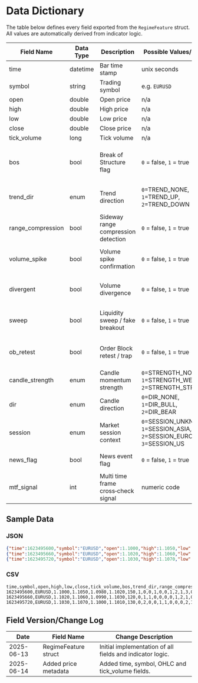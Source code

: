 # Data Dictionary

The table below defines every field exported from the `RegimeFeature` struct. All values are automatically derived from indicator logic.

| Field Name | Data Type | Description | Possible Values/Enum | Expected Range/Threshold | Example Value | Logic/Formula |
| --- | --- | --- | --- | --- | --- | --- |
| time | datetime | Bar time stamp | unix seconds | n/a | `1623495600` | `rates[0].time` value |
| symbol | string | Trading symbol | e.g. `EURUSD` | n/a | `EURUSD` | `_Symbol` from MT5 |
| open | double | Open price | n/a | n/a | `1.1000` | `rates[0].open` |
| high | double | High price | n/a | n/a | `1.1050` | `rates[0].high` |
| low | double | Low price | n/a | n/a | `1.0980` | `rates[0].low` |
| close | double | Close price | n/a | n/a | `1.1020` | `rates[0].close` |
| tick_volume | long | Tick volume | n/a | n/a | `150` | `rates[0].tick_volume` |
| bos | bool | Break of Structure flag | `0` = false, `1` = true | n/a | `1` | `DetectBOS` compares current high/low with recent swings and returns true if either is broken. |
| trend_dir | enum | Trend direction | `0`=TREND_NONE, `1`=TREND_UP, `2`=TREND_DOWN | n/a | `1` | `GetTrendDirection` checks the close price change over a lookback window. |
| range_compression | bool | Sideway range compression detection | `0` = false, `1` = true | current range < 50% of lookback range | `0` | `DetectRangeCompression` compares current bar range to the max/min range over the window. |
| volume_spike | bool | Volume spike confirmation | `0` = false, `1` = true | volume > 1.5×20‑bar average | `1` | `DetectVolumeSpike` flags if volume exceeds the moving average by a multiplier. |
| divergent | bool | Volume divergence | `0` = false, `1` = true | n/a | `0` | `DetectVolumeDivergence` looks for opposite movement between price and volume. |
| sweep | bool | Liquidity sweep / fake breakout | `0` = false, `1` = true | wick > 50% of ATR | `0` | `DetectSweep` tests whether candle wicks exceed a percent of ATR. |
| ob_retest | bool | Order Block retest / trap | `0` = false, `1` = true | n/a | `1` | `DetectOBRetest` checks if price breaks a prior high/low then closes back inside. |
| candle_strength | enum | Candle momentum strength | `0`=STRENGTH_NONE, `1`=STRENGTH_WEAK, `2`=STRENGTH_STRONG | body/range > 0.3 (weak), >0.6 (strong) | `2` | `GetCandleStrength` measures body size relative to total range. |
| dir | enum | Candle direction | `0`=DIR_NONE, `1`=DIR_BULL, `2`=DIR_BEAR | n/a | `1` | `GetCandleDirection` compares close vs. open price. |
| session | enum | Market session context | `0`=SESSION_UNKNOWN, `1`=SESSION_ASIA, `2`=SESSION_EUROPE, `3`=SESSION_US | n/a | `3` | `GetMarketSession` derives the session from bar time hour. |
| news_flag | bool | News event flag | `0` = false, `1` = true | n/a | `0` | `IsNewsEvent` placeholder to mark major economic news. |
| mtf_signal | int | Multi time frame cross‑check signal | numeric code | n/a | `5` | Bitmask from H1 BOS, H1 trend, and M5 volume spike. |

## Sample Data

### JSON
```json
{"time":1623495600,"symbol":"EURUSD","open":1.1000,"high":1.1050,"low":1.0980,"close":1.1020,"tick_volume":150,"bos":1,"trend_dir":0,"range_compression":0,"volume_spike":1,"divergent":0,"sweep":0,"ob_retest":1,"candle_strength":2,"dir":1,"session":3,"news_flag":0,"mtf_signal":5}
{"time":1623495660,"symbol":"EURUSD","open":1.1020,"high":1.1060,"low":1.0990,"close":1.1030,"tick_volume":120,"bos":0,"trend_dir":1,"range_compression":1,"volume_spike":0,"divergent":0,"sweep":0,"ob_retest":0,"candle_strength":1,"dir":2,"session":1,"news_flag":0,"mtf_signal":3}
{"time":1623495720,"symbol":"EURUSD","open":1.1030,"high":1.1070,"low":1.1000,"close":1.1010,"tick_volume":130,"bos":0,"trend_dir":2,"range_compression":0,"volume_spike":0,"divergent":1,"sweep":1,"ob_retest":0,"candle_strength":0,"dir":0,"session":2,"news_flag":1,"mtf_signal":2}
```

### CSV
```
time,symbol,open,high,low,close,tick_volume,bos,trend_dir,range_compression,volume_spike,divergent,sweep,ob_retest,candle_strength,dir,session,news_flag,mtf_signal
1623495600,EURUSD,1.1000,1.1050,1.0980,1.1020,150,1,0,0,1,0,0,1,2,1,3,0,5
1623495660,EURUSD,1.1020,1.1060,1.0990,1.1030,120,0,1,1,0,0,0,0,1,2,1,0,3
1623495720,EURUSD,1.1030,1.1070,1.1000,1.1010,130,0,2,0,0,1,1,0,0,0,2,1,2
```

## Field Version/Change Log
| Date | Field Name | Change Description |
| --- | --- | --- |
| 2025-06-13 | RegimeFeature struct | Initial implementation of all fields and indicator logic. |
| 2025-06-14 | Added price metadata | Added time, symbol, OHLC and tick_volume fields. |
